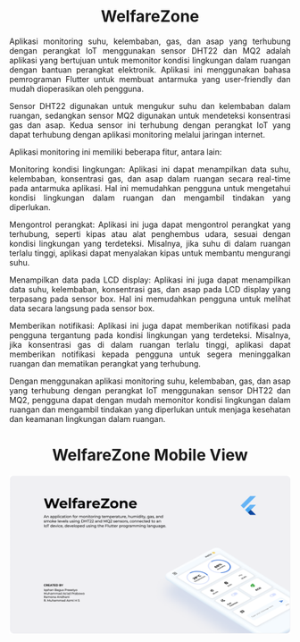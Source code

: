 <div align="center">
  
# WelfareZone
  
</div>
<div align="justify">
Aplikasi monitoring suhu, kelembaban, gas, dan asap yang terhubung dengan perangkat IoT menggunakan sensor DHT22 dan MQ2 adalah aplikasi yang bertujuan untuk memonitor kondisi lingkungan dalam ruangan dengan bantuan perangkat elektronik. Aplikasi ini menggunakan bahasa pemrograman Flutter untuk membuat antarmuka yang user-friendly dan mudah dioperasikan oleh pengguna.

Sensor DHT22 digunakan untuk mengukur suhu dan kelembaban dalam ruangan, sedangkan sensor MQ2 digunakan untuk mendeteksi konsentrasi gas dan asap. Kedua sensor ini terhubung dengan perangkat IoT yang dapat terhubung dengan aplikasi monitoring melalui jaringan internet.

Aplikasi monitoring ini memiliki beberapa fitur, antara lain:

Monitoring kondisi lingkungan: Aplikasi ini dapat menampilkan data suhu, kelembaban, konsentrasi gas, dan asap dalam ruangan secara real-time pada antarmuka aplikasi. Hal ini memudahkan pengguna untuk mengetahui kondisi lingkungan dalam ruangan dan mengambil tindakan yang diperlukan.

Mengontrol perangkat: Aplikasi ini juga dapat mengontrol perangkat yang terhubung, seperti kipas atau alat penghembus udara, sesuai dengan kondisi lingkungan yang terdeteksi. Misalnya, jika suhu di dalam ruangan terlalu tinggi, aplikasi dapat menyalakan kipas untuk membantu mengurangi suhu.

Menampilkan data pada LCD display: Aplikasi ini juga dapat menampilkan data suhu, kelembaban, konsentrasi gas, dan asap pada LCD display yang terpasang pada sensor box. Hal ini memudahkan pengguna untuk melihat data secara langsung pada sensor box.

Memberikan notifikasi: Aplikasi ini juga dapat memberikan notifikasi pada pengguna tergantung pada kondisi lingkungan yang terdeteksi. Misalnya, jika konsentrasi gas di dalam ruangan terlalu tinggi, aplikasi dapat memberikan notifikasi kepada pengguna untuk segera meninggalkan ruangan dan mematikan perangkat yang terhubung.

Dengan menggunakan aplikasi monitoring suhu, kelembaban, gas, dan asap yang terhubung dengan perangkat IoT menggunakan sensor DHT22 dan MQ2, pengguna dapat dengan mudah memonitor kondisi lingkungan dalam ruangan dan mengambil tindakan yang diperlukan untuk menjaga kesehatan dan keamanan lingkungan dalam ruangan.
</div>

<div align="center">
  
# WelfareZone Mobile View
  
</div>
<img src="welfarezone2.png" />


